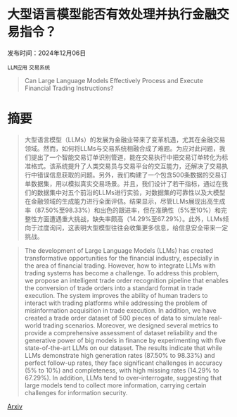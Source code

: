 # 大型语言模型能否有效处理并执行金融交易指令？

发布时间：2024年12月06日

`LLM应用` `交易系统`

> Can Large Language Models Effectively Process and Execute Financial Trading Instructions?

# 摘要

> 大型语言模型（LLMs）的发展为金融业带来了变革机遇，尤其在金融交易领域。然而，如何将LLMs与交易系统相融合成了难题。为应对此问题，我们提出了一个智能交易订单识别管道，能在交易执行中把交易订单转化为标准格式。该系统提升了人类交易员与交易平台的交互能力，还解决了交易执行中错误信息获取的问题。另外，我们构建了一个包含500条数据的交易订单数据集，用以模拟真实交易场景。并且，我们设计了若干指标，通过在我们的数据集中对五个前沿的LLMs进行实验，对数据集的可靠性以及大模型在金融领域的生成能力进行全面评估。结果显示，尽管LLMs展现出高生成率（87.50%至98.33%）和出色的跟进率，但在准确性（5%至10%）和完整性方面遭遇重大挑战，缺失率颇高（14.29%至67.29%）。此外，LLMs倾向于过度询问，这表明大型模型往往会收集更多信息，给信息安全带来一定挑战。

> The development of Large Language Models (LLMs) has created transformative opportunities for the financial industry, especially in the area of financial trading. However, how to integrate LLMs with trading systems has become a challenge. To address this problem, we propose an intelligent trade order recognition pipeline that enables the conversion of trade orders into a standard format in trade execution. The system improves the ability of human traders to interact with trading platforms while addressing the problem of misinformation acquisition in trade execution. In addition, we have created a trade order dataset of 500 pieces of data to simulate real-world trading scenarios. Moreover, we designed several metrics to provide a comprehensive assessment of dataset reliability and the generative power of big models in finance by experimenting with five state-of-the-art LLMs on our dataset. The results indicate that while LLMs demonstrate high generation rates (87.50% to 98.33%) and perfect follow-up rates, they face significant challenges in accuracy (5% to 10%) and completeness, with high missing rates (14.29% to 67.29%). In addition, LLMs tend to over-interrogate, suggesting that large models tend to collect more information, carrying certain challenges for information security.

[Arxiv](https://arxiv.org/abs/2412.04856)